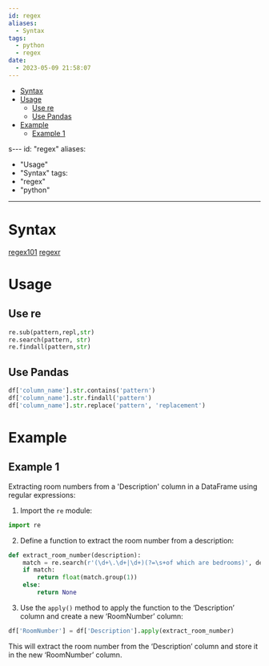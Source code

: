 ```yaml
---
id: regex
aliases:
  - Syntax
tags:
  - python
  - regex
date:
  - 2023-05-09 21:58:07
---
```


<!--toc:start-->
- [Syntax](#syntax)
- [Usage](#usage)
  - [Use re](#use-re)
  - [Use Pandas](#use-pandas)
- [Example](#example)
  - [Example 1](#example-1)
<!--toc:end-->

s---
id: "regex"
aliases:
  - "Usage"
  - "Syntax"
tags:
  - "regex"
  - "python"
---

# Syntax
[regex101](https://regex101.com/)
[regexr](https://regexr.com/)

# Usage
## Use re
```python
re.sub(pattern,repl,str)
re.search(pattern, str)
re.findall(pattern,str)
```

## Use Pandas
```python
df['column_name'].str.contains('pattern')
df['column_name'].str.findall('pattern')
df['column_name'].str.replace('pattern', 'replacement')
```

# Example

## Example 1

Extracting room numbers from a 'Description' column in a DataFrame using regular expressions:

1. Import the `re` module:
```python
import re
````

2.  Define a function to extract the room number from a description:

```python
def extract_room_number(description):
    match = re.search(r'(\d+\.\d+|\d+)(?=\s+of which are bedrooms)', description)
    if match:
        return float(match.group(1))
    else:
        return None
```

3.  Use the `apply()` method to apply the function to the ‘Description’ column and create a new ‘RoomNumber’ column:

```python
df['RoomNumber'] = df['Description'].apply(extract_room_number)
```

This will extract the room number from the ‘Description’ column and store it in the new ‘RoomNumber’ column.
